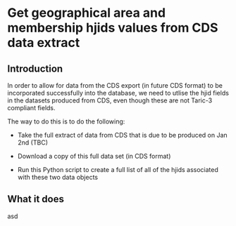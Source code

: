 # Get geographical area and membership hjids values from CDS data extract

## Introduction

In order to allow for data from the CDS export (in future CDS format) to be incorporated successfully into the database, we need to utlise the hjid fields in the datasets produced from CDS, even though these are not Taric-3 compliant fields.

The way to do this is to do the following:

- Take the full extract of data from CDS that is due to be produced on Jan 2nd (TBC)

- Download a copy of this full data set (in CDS format)

- Run this Python script to create a full list of all of the hjids associated with these two data objects

## What it does

asd

